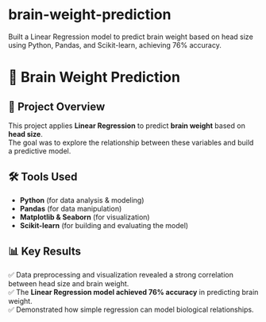 # brain-weight-prediction
Built a Linear Regression model to predict brain weight based on head size using Python, Pandas, and Scikit-learn, achieving 76% accuracy.
# 🧠 Brain Weight Prediction  

## 📌 Project Overview  
This project applies **Linear Regression** to predict **brain weight** based on **head size**.  
The goal was to explore the relationship between these variables and build a predictive model.  

## 🛠 Tools Used  
- **Python** (for data analysis & modeling)  
- **Pandas** (for data manipulation)  
- **Matplotlib & Seaborn** (for visualization)  
- **Scikit-learn** (for building and evaluating the model)  

## 📊 Key Results  
✅ Data preprocessing and visualization revealed a strong correlation between head size and brain weight.  
✅ The **Linear Regression model achieved 76% accuracy** in predicting brain weight.  
✅ Demonstrated how simple regression can model biological relationships.  
